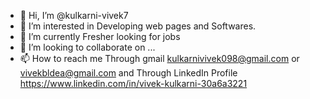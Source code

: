 - 👋 Hi, I’m @kulkarni-vivek7
- 👀 I’m interested in Developing web pages and Softwares.
- 🌱 I’m currently Fresher looking for jobs
- 💞️ I’m looking to collaborate on ...
- 📫 How to reach me Through gmail kulkarnivivek098@gmail.com or vivekbldea@gmail.com 
and Through LinkedIn Profile  https://www.linkedin.com/in/vivek-kulkarni-30a6a3221
<!---
kulkarni-vivek7/kulkarni-vivek7 is a ✨ special ✨ repository because its `README.md` (this file) appears on your GitHub profile.
You can click the Preview link to take a look at your changes.
--->
